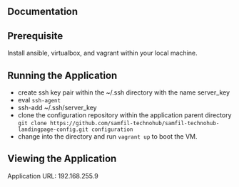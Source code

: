 ## Documentation
Prerequisite
---
Install ansible, virtualbox, and vagrant within your local machine.

Running the Application
---
- create ssh key pair within the ~/.ssh directory with the name server_key
- eval `ssh-agent`
- ssh-add ~/.ssh/server_key
- clone the configuration repository within the application parent directory `git clone https://github.com/samfil-technohub/samfil-technohub-landingpage-config.git configuration`
- change into the directory and run `vagrant up` to boot the VM.

Viewing the Application
---

Application URL: 192.168.255.9